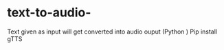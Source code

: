 # text-to-audio-
Text given as input will get converted into audio ouput (Python )
Pip install gTTS
